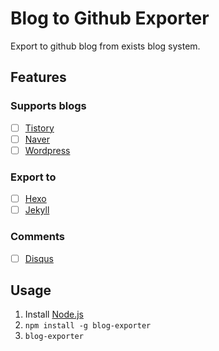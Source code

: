 # Blog to Github Exporter
Export to github blog from exists blog system.

## Features

### Supports blogs
- [ ] [Tistory](https://tistory.com/)
- [ ] [Naver](https://blog.naver.com)
- [ ] [Wordpress](https://wordpress.com)

### Export to
- [ ] [Hexo](https://hexo.io)
- [ ] [Jekyll](https://jekyllrb.com)

### Comments
- [ ] [Disqus](https://disqus.com/)

## Usage

1. Install [Node.js](https://nodejs.org/)
2. `npm install -g blog-exporter`
3. `blog-exporter`
